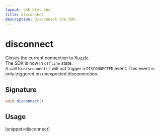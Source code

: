 ```yaml
---
layout: sdk.html.hbs
title: disconnect
description: Disconnect the SDK
---
```


# disconnect

Closes the current connection to Kuzzle.  
The SDK is now in `offline` state.  
A call to `disconnect()` will not trigger a `DISCONNECTED` event. This event is only triggered on unexpected disconnection.

## Signature

```cpp
void disconnect()
```

## Usage

[snippet=disconnect]
